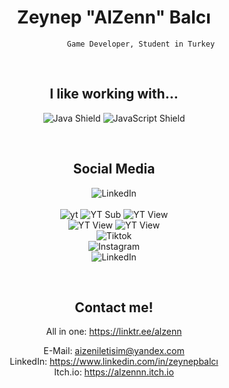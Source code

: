 <span align="center">

# Zeynep "AlZenn" Balcı
                Game Developer, Student in Turkey

&nbsp;

## I like working with...
  ![Java Shield](https://img.shields.io/badge/C%23-blue?logo=c%23)
      ![JavaScript Shield](https://img.shields.io/badge/Java-informational?style=flat&logo=java&logoColor=white&color=F7DF1E)
    
&nbsp;

        
## Social Media

![LinkedIn](https://img.shields.io/badge/Itch.io%3A%20alzennn-red?logo=itchio&logoColor=white) <br><br>
![yt](https://img.shields.io/badge/youtube%3A%20AlZenn-red?logo=youtube&logoColor=white&link=www.youtube.com%2FAlZenn)
![YT Sub](https://img.shields.io/youtube/channel/subscribers/UC9BMQLOn0q2xCsCNgTngAsQ)
![YT View](https://img.shields.io/youtube/channel/views/UC9BMQLOn0q2xCsCNgTngAsQ)<br>
![YT View](https://img.shields.io/badge/discord%3A%20pNHegP4Vxr-blue?logo=discord&logoColor=white&link=discord.gg%2FpNHegP4Vxr)
![YT View](https://img.shields.io/discord/728593834044424252) <br>
![Tiktok](https://img.shields.io/badge/tiktok%3A%20aalzenn-black?logo=tiktok&logoColor=white) <br>
![Instagram](https://img.shields.io/badge/Instagram%3A%20alzenn0-pink?logo=instagram&logoColor=white) <br>
![LinkedIn](https://img.shields.io/badge/LinkedIn%3A%20Zeynep%20Balc%C4%B1-blue?logo=linkedin&logoColor=white) <br>



&nbsp;

## Contact me!
All in one: https://linktr.ee/alzenn

E-Mail: aizeniletisim@yandex.com <br>
LinkedIn: https://www.linkedin.com/in/zeynepbalcı <br>
Itch.io: https://alzennn.itch.io <br>


</span>
